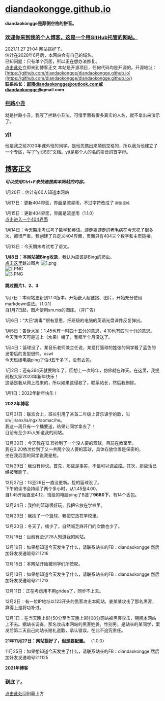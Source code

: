 # [diandaokongge.github.io](https://diandaokongge.github.io)

**diandaokongge是颠倒空格的拼音。**

### [欢迎你来到我的个人博客，这是一个用GitHub托管的网站。](https://diandaokongge.github.io/#欢迎你来到我的个人博客，这是一个用GitHub托管的网站。)

2021.11.27  21:04 网站搭好了。  
估计在2028年6月后，本网站会有自己的域名。  
已知问题：只有单个页面，所以正在想办法修复。  
[点击此处](https://diandaokongge.github.io/#博客正文)立即来到博客正文
本站是开源项目，任何代码均是开源的。开源地址：[https://github.com/diandaokongge/diandaokongge.github.io](https://github.com/diandaokongge/diandaokongge.github.io/)  
**联系站长：邮箱diandaokongge@outlook.com或diandaokongge@gmail.com**

### [拦路小丑](https://diandaokongge.github.io/#拦路小丑)

就是拦路小丑。我写了拦路小丑法，可惜里面有很多真实的人名，就不拿出来演示了。

### [yjt](https://diandaokongge.github.io/#yjt)

他是我之前2020年课外班的同学。是他先搞出来颠倒空格的，所以我为他建立了一个专区，写了“yjt求职”文档。yjt是那个人的名的拼音的首字母。

## [博客正文](https://diandaokongge.github.io/#博客正文)

***可以使用Ctrl+F来快速搜索本网站的内容。***

1月20日：估计有60人知道本网站

1月17日：更新404界面，界面是流星雨，不过字符改成了 `颠倒空格`

1月15日：更新404界面，界面是流星雨（1.1.0）  
[点击进入一个404界面](https://diandaokongge.github.io/404)

1月14日：今天期末考试考了数学和英语。游走辜游走的老毛病在今天犯了很多次，都很严重。我创建了自定义404界面，页面只有404三个数字和主页链接。

1月13日：今天期末考试考了语文。

**1月8日：本网站被Bing收录**，我认为应该是Bing的爬虫。  
[点击这里](https://diandaokongge.github.io/#跳过图片123)跳过图片
![1.png](https://s2.loli.net/2022/01/16/TRqSFXE5AW8hdlj.png)  
![2.PNG](https://s2.loli.net/2022/01/16/HLMjEqYeOKfUl2V.png)  
![3.PNG](https://s2.loli.net/2022/01/16/dsf5UKIYwE12PGa.png)  
#### 跳过图片1、2、3

1月7日：本网站更新到1.1.0版本，开始嵌入超链接、图片，开始充分使用markdown语法。（1.0.1）  
自1月7日起，图片使用sm.ms的图床。（非广告）

1月6日：“大日‘病毒’”很有意思，把班级的电脑的英语光盘课件反复弹出。

1月5日：告诉大家：1.45也有一时四十五分的意思，4.10也有四时十分的意思。  
今天我今天可是送上（水果）桶了，我都半个月没送了。

1月4日：篮球没了。某音乐老师兼主任说，某爱打篮球的姓张的同学戴了蓝色的发带后的发型很帅。xswl  
今天班级电脑ping了佰d五千多下，没有丢包。

1月2日：还有364天就要跨年了，回想上一次跨年，仿佛就在昨天。在这里，我提前祝大家2023年新年快乐！  
这话是我从网上找来的，所以如果这侵权了，联系站长，然后我删除。

1月1日：2022年新年快乐！

**2022年博客**

12月31日：联欢会上，班长引用了某首二年级上音乐课学的歌，叫sh/iji/anx/ia/ngxi/aomac/he。  
我这一周只有一个桶要送，结果让同学拿去了！  
目前有至少35人知道我的网站。

12月30日：今天我在12.15捡到了一个没人要的篮球，目前在教室里。  
我在3.20依次捡到了又一共两个没人要的篮球，具体存放位置是保密的。  
坐在我后面的同学说我是枪。

12月29日：我没有诽谤。首先，那些是事实，不信可以调监控。其次，那些话已经被我删了。

12月27日：13至26日一直没更新。捡的篮球没了。  
下午的读书会持续了两个多小时，从1.45至4.00。  
自1.45开始直至4.12，班级的电脑ping了B渡了**9680下**，有14个丢包。

12月24日：我捡的篮球很好玩，我把它放在学校里。

12月23日：我捡了一个篮球，我把它放在学校里。

12月20日：冬天了，桶少了，自然喊芝麻开门的次数也少了。

12月19日：目前有至少28人知道我的网站。

12月16日：如果想知道今天发生了什么，请联系站长的FB：diandaokongge 然后加好友发送暗号211216

12月15日：本网站开始被同学们所赞叹。

12月13日：如果想知道今天发生了什么，请联系站长的FB：diandaokongge 然后加好友发送暗号211213

12月11日：正在考虑用不用gridea了，同步不上去。

12月2日：有一位IP地址以123开头的黑客攻击本网站，姜某某攻击了那名黑客，算得上是将功补过。

12月1日：在当天晚上8时50分至当天晚上9时08分网站被黑客攻击，期间本网站上不去。据站长调查，那名攻击本网站的黑客姓姜，性别男，是站长的某同学，案发后第二天自己向站长赔礼道歉，承认错误，在此不追究责任。

**21年11月27日：网站搭好了，但是要配置。** （1.0.0）

11月25日：如果想知道今天发生了什么，请联系站长的FB：diandaokongge 然后加好友发送暗号211125

**2021年博客**

### 到底了。

[点击此处](https://diandaokongge.github.io)回到最上方

